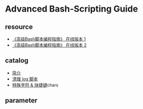# Advanced Bash-Scripting Guide

## resource
- [《高级Bash脚本编程指南》 在线版本 1](http://www.reddragonfly.org/abscn/)
- [《高级Bash脚本编程指南》 在线版本 2](http://www.linuxplus.org/kb/)

## catalog
- [简介](https://github.com/SublimeCT/note/tree/master/Linux/docs/abs/introduction.md)
- [清理 log 脚本](https://github.com/SublimeCT/note/tree/master/Linux/docs/abs/clean_log.md)
- [特殊字符 & 快捷键](https://github.com/SublimeCT/note/tree/master/Linux/docs/abs/chars.md)chars

## parameter